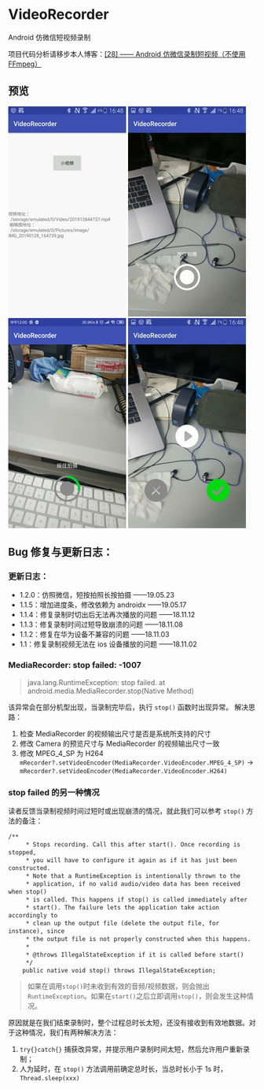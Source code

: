 # VideoRecorder
Android 仿微信短视频录制

项目代码分析请移步本人博客：[[28] —— Android 仿微信录制短视频（不使用 FFmpeg）](https://blog.csdn.net/u011133887/article/details/83654724)

## 预览
![VideoRecorder](art/1.jpg)
![VideoRecorder](art/2.jpg)
![VideoRecorder](art/3.png)
![VideoRecorder](art/4.jpg)

## Bug 修复与更新日志：

### 更新日志：
- 1.2.0：仿照微信，短按拍照长按拍摄 ——19.05.23
- 1.1.5：增加进度条，修改依赖为 androidx  ——19.05.17
- 1.1.4：修复录制时切出后无法再次播放的问题  ——18.11.12
- 1.1.3：修复录制时间过短导致崩溃的问题 ——18.11.08
- 1.1.2：修复在华为设备不兼容的问题 ——18.11.03
- 1.1：修复录制视频无法在 ios 设备播放的问题 ——18.11.02 

### MediaRecorder: stop failed: -1007
 >java.lang.RuntimeException: stop failed.
  >        at android.media.MediaRecorder.stop(Native Method)

该异常会在部分机型出现，当录制完毕后，执行 `stop()` 函数时出现异常。
解决思路：
1. 检查 MediaRecorder 的视频输出尺寸是否是系统所支持的尺寸
2. 修改 Camera 的预览尺寸与 MediaRecorder 的视频输出尺寸一致
3. 修改 MPEG_4_SP 为 H264
`mRecorder?.setVideoEncoder(MediaRecorder.VideoEncoder.MPEG_4_SP)` -> `mRecorder?.setVideoEncoder(MediaRecorder.VideoEncoder.H264)` 

### stop failed 的另一种情况
读者反馈当录制视频时间过短时或出现崩溃的情况，就此我们可以参考 `stop()` 方法的备注：
```
/**
     * Stops recording. Call this after start(). Once recording is stopped,
     * you will have to configure it again as if it has just been constructed.
     * Note that a RuntimeException is intentionally thrown to the
     * application, if no valid audio/video data has been received when stop()
     * is called. This happens if stop() is called immediately after
     * start(). The failure lets the application take action accordingly to
     * clean up the output file (delete the output file, for instance), since
     * the output file is not properly constructed when this happens.
     *
     * @throws IllegalStateException if it is called before start()
     */
    public native void stop() throws IllegalStateException;
```
>如果在调用`stop()`时未收到有效的音频/视频数据，则会抛出`RuntimeException`。如果在`start()`之后立即调用`stop()`，则会发生这种情况。

原因就是在我们结束录制时，整个过程总时长太短，还没有接收到有效地数据。对于这种情况，我们有两种解决方法：

1. `try{}catch{}` 捕获改异常，并提示用户录制时间太短，然后允许用户重新录制；
2. 人为延时，在 `stop()` 方法调用前确定总时长，当总时长小于 1s 时，`Thread.sleep(xxx)` 

